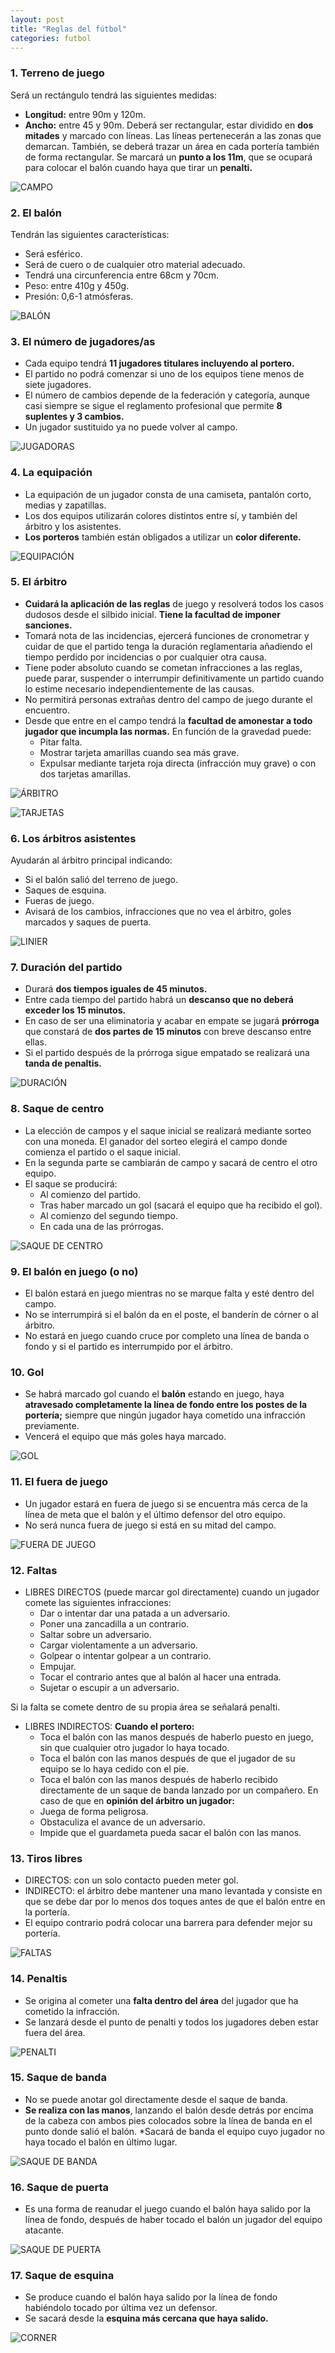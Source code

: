 ```yaml
---
layout: post
title: "Reglas del fútbol"
categories: futbol
---
```


### 1. Terreno de juego

Será un rectángulo tendrá las siguientes medidas:
* **Longitud:** entre 90m y 120m.
* **Ancho:** entre 45 y 90m.
Deberá ser rectangular, estar dividido en **dos mitades** y marcado con líneas. Las líneas pertenecerán a las zonas que demarcan.
También, se deberá trazar un área en cada portería también de forma rectangular. Se marcará un **punto a los 11m**, que se ocupará para colocar el balón cuando haya que tirar un **penalti.**

![CAMPO](https://danieledufis.github.io/images_text/futbol_campo.jpg)

### 2. El balón

Tendrán las siguientes características:
* Será esférico.
* Será de cuero o de cualquier otro material adecuado.
* Tendrá una circunferencia entre 68cm y 70cm.
* Peso: entre 410g y 450g.
* Presión: 0,6-1 atmósferas.

![BALÓN](https://danieledufis.github.io/images_text/futbol_balon.jpg)

### 3. El número de jugadores/as

* Cada equipo tendrá **11 jugadores titulares incluyendo al portero.**
* El partido no podrá comenzar si uno de los equipos tiene menos de siete jugadores.
* El número de cambios depende de la federación y categoría, aunque casi siempre se sigue el reglamento profesional que permite **8 suplentes y 3 cambios.**
* Un jugador sustituido ya no puede volver al campo.

![JUGADORAS](https://danieledufis.github.io/images_text/futbol_jugadores.jpg)
 
### 4. La equipación

* La equipación de un jugador consta de una camiseta, pantalón corto, medias y zapatillas.
* Los dos equipos utilizarán colores distintos entre sí, y también del árbitro y los asistentes.
* **Los porteros** también están obligados a utilizar un **color diferente.**

![EQUIPACIÓN](https://danieledufis.github.io/images_text/futbol_equipacion.jpg)
 
### 5. El árbitro

* **Cuidará la aplicación de las reglas** de juego y resolverá todos los casos dudosos desde el silbido inicial. **Tiene la facultad de imponer sanciones.**
* Tomará nota de las incidencias, ejercerá funciones de cronometrar y cuidar de que el partido tenga la duración reglamentaria  añadiendo el tiempo perdido por incidencias o por cualquier otra causa.
* Tiene poder absoluto cuando se cometan infracciones a las reglas, puede parar, suspender o interrumpir definitivamente un partido cuando lo estime necesario independientemente de las causas.
* No permitirá personas extrañas dentro del campo de juego durante el encuentro.
* Desde que entre en el campo tendrá la **facultad de amonestar a todo jugador que incumpla las normas.** En función de la gravedad puede:
   * Pitar falta.
   * Mostrar tarjeta amarillas cuando sea más grave.
   * Expulsar mediante tarjeta roja directa (infracción muy grave) o con dos tarjetas amarillas.
   
 ![ÁRBITRO](https://danieledufis.github.io/images_text/futbol_arbitro.jpg)
 
 ![TARJETAS](https://danieledufis.github.io/images_text/futbol_tarjetas.jpg)

### 6. Los árbitros asistentes

Ayudarán al árbitro principal indicando:
* Si el balón salió del terreno de juego.
* Saques de esquina.
* Fueras de juego.
* Avisará de los cambios, infracciones que no vea el árbitro, goles marcados y saques de puerta.

![LINIER](https://danieledufis.github.io/images_text/futbol_linier.jpg)

### 7. Duración del partido

* Durará **dos tiempos iguales de 45 minutos.**
* Entre cada tiempo del partido habrá un **descanso que no deberá exceder los 15 minutos.**
* En caso de ser una eliminatoria y acabar en empate se jugará **prórroga** que constará de **dos partes de 15 minutos** con breve descanso entre ellas.
* Si el partido después de la prórroga sigue empatado se realizará una **tanda de penaltis.**

![DURACIÓN](https://danieledufis.github.io/images_text/futbol_duracionpartido.jpg)

### 8. Saque de centro

* La elección de campos y el saque inicial se realizará mediante sorteo con una moneda. El ganador del sorteo elegirá el campo donde comienza el partido o el saque inicial.
* En la segunda parte se cambiarán de campo y sacará de centro el otro equipo.
* El saque se producirá:
     * Al comienzo del partido.
     * Tras haber marcado un gol (sacará el equipo que ha recibido el gol).
     * Al comienzo del segundo tiempo.
     * En cada una de las prórrogas.
     
![SAQUE DE CENTRO](https://danieledufis.github.io/images_text/futbol_saque%20de%20centro.jpg)

### 9. El balón en juego (o no)

* El balón estará en juego mientras no se marque falta y esté dentro del campo.
* No se interrumpirá si el balón da en el poste, el banderín de córner o al árbitro.
* No estará en juego cuando cruce por completo una línea de banda o fondo y si el partido es interrumpido por el árbitro.
 
### 10. Gol

* Se habrá marcado gol cuando el **balón** estando en juego, haya **atravesado completamente la línea de fondo entre los postes de la portería;** siempre que ningún jugador haya cometido una infracción previamente.
* Vencerá el equipo que más goles haya marcado.

![GOL](https://danieledufis.github.io/images_text/futbol_gol.jpg)
 
### 11. El fuera de juego

* Un jugador estará en fuera de juego si se encuentra más cerca de la línea de meta que el balón y el último defensor del otro equipo.
* No será nunca fuera de juego si está en su mitad del campo.

![FUERA DE JUEGO](https://danieledufis.github.io/images_text/futbol_fuera%20de%20juego.jpg)
 
### 12. Faltas

* LIBRES DIRECTOS (puede marcar gol directamente) cuando un jugador comete las siguientes infracciones:
    * Dar o intentar dar una patada a un adversario.
    * Poner una zancadilla a un contrario.
    * Saltar sobre un adversario.
    * Cargar violentamente a un adversario.
    * Golpear o intentar golpear a un contrario.
    * Empujar.
    * Tocar el contrario antes que al balón al hacer una entrada.
    * Sujetar o escupir a un adversario.

Si la falta se comete dentro de su propia área se señalará penalti.

* LIBRES INDIRECTOS:
  **Cuando el portero:**
  * Toca el balón con las manos después de haberlo puesto en juego, sin que cualquier otro jugador lo haya tocado.
  * Toca el balón con las manos después de que el jugador de su equipo se lo haya cedido con el pie.
  * Toca el balón con las manos después de haberlo recibido directamente de un saque de banda lanzado por un compañero.
  En caso de que en **opinión del árbitro un jugador:**
  * Juega de forma peligrosa.
  * Obstaculiza el avance de un adversario.
  * Impide que el guardameta pueda sacar el balón con las manos.

### 13. Tiros libres

* DIRECTOS: con un solo contacto pueden meter gol.
* INDIRECTO: el árbitro debe mantener una mano levantada y consiste en que se debe dar por lo menos dos toques antes de que el balón entre en la portería.
* El equipo contrario podrá colocar una barrera para defender mejor su portería.

![FALTAS](https://danieledufis.github.io/images_text/futbol_falta.jpg)

### 14. Penaltis

* Se origina al cometer una **falta dentro del área** del jugador que ha cometido la infracción.
* Se lanzará desde el punto de penalti y todos los jugadores deben estar fuera del área.

![PENALTI](https://danieledufis.github.io/images_text/futbol_penalti.jpg)

### 15. Saque de banda

* No se puede anotar gol directamente desde el saque de banda.
* **Se realiza con las manos**, lanzando el balón desde detrás por encima de la cabeza con ambos pies colocados sobre la línea de banda en el punto donde salió el balón.
*Sacará de banda el equipo cuyo jugador no haya tocado el balón en último lugar.

![SAQUE DE BANDA](https://danieledufis.github.io/images_text/futbol_saque%20de%20banda.jpg)

### 16. Saque de puerta

* Es una forma de reanudar el juego cuando el balón haya salido por la línea de fondo, después de haber tocado el balón un jugador del equipo atacante.

![SAQUE DE PUERTA](https://danieledufis.github.io/images_text/futbol_saque%20de%20puerta.jpg)

### 17. Saque de esquina

* Se produce cuando el balón haya salido por la línea de fondo habiéndolo tocado por última vez un defensor.
* Se sacará desde la **esquina más cercana que haya salido.**

![CORNER](https://danieledufis.github.io/images_text/futbol_corner.jpg)
